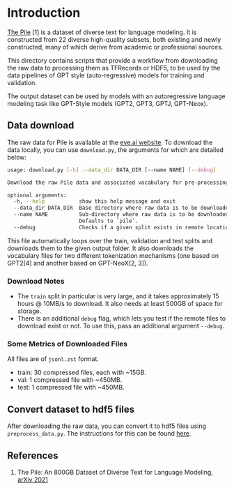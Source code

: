 # Introduction

[The Pile](https://arxiv.org/abs/2101.00027) [1] is a dataset of diverse text for language modeling. It is constructed from 22 diverse high-quality subsets, both existing and newly constructed, many of which derive from academic or professional sources.

This directory contains scripts that provide a workflow from downloading the raw data to processing them as TFRecords or HDF5, to be used by the data pipelines of GPT style (auto-regressive) models for training and validation.

The output dataset can be used by models with an autoregressive language modeling task like GPT-Style models (GPT2, GPT3, GPTJ, GPT-Neox).

## Data download

The raw data for Pile is available at the [eye.ai website](https://mystic.the-eye.eu/public/AI/pile/). To download the data locally, you can use `download.py`, the arguments for which are detailed below:

```bash
usage: download.py [-h] --data_dir DATA_DIR [--name NAME] [--debug]

Download the raw Pile data and associated vocabulary for pre-processing.

optional arguments:
  -h, --help           show this help message and exit
  --data_dir DATA_DIR  Base directory where raw data is to be downloaded.
  --name NAME          Sub-directory where raw data is to be downloaded.
                       Defaults to `pile`.
  --debug              Checks if a given split exists in remote location.
```

This file automatically loops over the train, validation and test splits and downloads them to the given output folder. It also downloads the vocabulary files for two different tokenization mechanisms (one based on GPT2[4] and another based on GPT-NeoX[2, 3]).

### Download Notes

- The `train` split in particular is very large, and it takes approximately 15 hours @ 10MB/s to download. It also needs at least 500GB of space for storage.
- There is an additional `debug` flag, which lets you test if the remote files to download exist or not. To use this, pass an additional argument `--debug`.

### Some Metrics of Downloaded Files

All files are of `jsonl.zst` format.

- train: 30 compressed files, each with ~15GB.
- val: 1 compressed file with ~450MB.
- test: 1 compressed file with ~450MB.

## Convert dataset to hdf5 files

After downloading the raw data, you can convert it to hdf5 files using `preprocess_data.py`. The instructions for this can be found [here](https://docs.cerebras.net/en/latest/wsc/Model-zoo/Components/Data-preprocessing/data_preprocessing.html).

## References

1. The Pile: An 800GB Dataset of Diverse Text for Language Modeling, [arXiv 2021](https://arxiv.org/abs/2101.00027)
